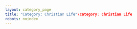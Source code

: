```yaml
---
layout: category_page
title: "Category: Christian Life"\category: Christian Life
robots: noindex
---
```

